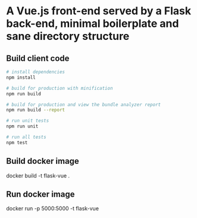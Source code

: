 # A Vue.js front-end served by a Flask back-end, minimal boilerplate and sane directory structure

## Build client code

``` bash
# install dependencies
npm install

# build for production with minification
npm run build

# build for production and view the bundle analyzer report
npm run build --report

# run unit tests
npm run unit

# run all tests
npm test
```

## Build docker image
docker build -t flask-vue .

## Run docker image
docker run -p 5000:5000 -t flask-vue

